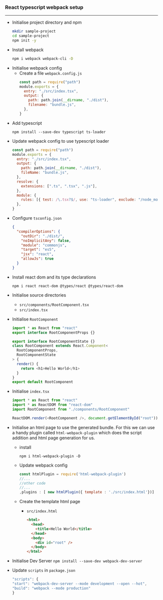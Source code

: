 ### React typescript webpack setup

---

- Initialise project directory and npm
  ```bash
  mkdir sample-project
  cd sample-project
  npm init -y
  ```
- Install webpack
  ```bash
  npm i webpack webpack-cli -D
  ```
- Initialise webpack config
  - Create a file `webpack.config.js`
    &nbsp;
    ```javascript
    const path = require("path")
    module.exports = {
      entry: "./src/index.tsx",
      output: {
        path: path.join(__dirname, "./dist"),
        filename: "bundle.js",
      },
    }
    ```
- Add typescript
  ```
  npm install --save-dev typescript ts-loader
  ```
- Update webpack config to use typescript loader
  ```javascript
  const path = require("path")
  module.exports = {
    entry: "./src/index.tsx",
    output: {
      path: path.join(__dirname, "./dist"),
      fileName: "bundle.js",
    },
    resolve: {
      extensions: [".ts", ".tsx", ".js"],
    },
    module: {
      rules: [{ test: /\.tsx?$/, use: "ts-loader", exclude: "/node_modules/" }],
    },
  }
  ```

* Configure `tsconfig.json`
  ```json
  {
    "compilerOptions": {
      "outDir": "./dist/",
      "noImplicitAny": false,
      "module": "commonjs",
      "target": "es5",
      "jsx": "react",
      "allowJs": true
    }
  }
  ```
* Install react dom and its type declarations

  ```
  npm i react react-dom @types/react @types/react-dom
  ```

* Initialise source directories
  - `src/components/RootComponent.tsx`
  - `src/index.tsx`
    &nbsp;
* Initialise `RootComponent`

  ```javascript
  import * as React from "react"
  export interface RootComponentProps {}

  export interface RootComponentState {}
  class RootComponent extends React.Component<
    RootComponentProps,
    RootComponentState
  > {
    render() {
      return <h1>Hello World</h1>
    }
  }
  export default RootComponent
  ```

- Initialise `index.tsx`

  ```javascript
  import * as React from "react"
  import * as ReactDOM from "react-dom"
  import RootComponent from "./components/RootComponent"

  ReactDOM.render(<RootComponent />, document.getElementById("root"))
  ```

* Initialise an html page to use the generated bundle.
  For this we can use a handy plugin called `html-webpack-plugin` which does the script addition and html page generation for us.

  - install

    ```
    npm i html-webpack-plugin -D
    ```

  - Update webpack config
    ```javascript
    const htmlPlugin = require('html-webpack-plugin')
    //...
    //other code
    //...
    ,plugins : [ new htmlPlugin({ template : './src/index.html'})]
    ```
  - Create the template html page

    - `src/index.html`

      ```html
      <html>
        <head>
          <title>Hello World</title>
        </head>
        <body>
          <div id="root" />
        </body>
      </html>
      ```

* Initialise Dev Server
  `npm install --save-dev webpack-dev-server`
  &nbsp;

* Update `scripts` in `package.json`
  ```javascript
  "scripts": {
  "start": "webpack-dev-server --mode development --open --hot",
  "build": "webpack --mode production"
  }
  ```
